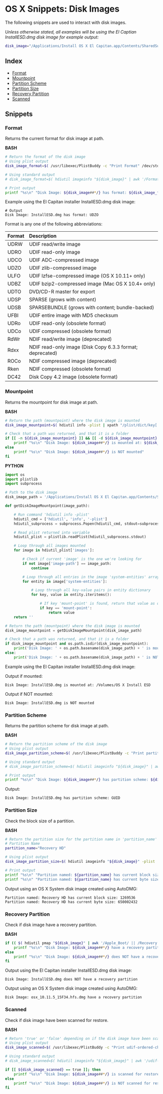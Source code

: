 # OS X Snippets: Disk Images 

The following snippets are used to interact with disk images.

_Unless otherwise stated, all examples will be using the El Captian InstallESD.dmg disk image for example output:_

```bash
disk_image="/Applications/Install OS X El Capitan.app/Contents/SharedSupport/InstallESD.dmg"
```

## Index

* [Format](https://github.com/erikberglund/Scripts/blob/master/snippets/osx_diskimages.md#format)
* [Mountpoint](https://github.com/erikberglund/Scripts/blob/master/snippets/osx_diskimages.md#mountpoint)
* [Partition Scheme](https://github.com/erikberglund/Scripts/blob/master/snippets/osx_diskimages.md#partition-scheme)
* [Partition Size](https://github.com/erikberglund/Scripts/blob/master/snippets/osx_diskimages.md#partition-size)
* [Recovery Partition](https://github.com/erikberglund/Scripts/blob/master/snippets/osx_diskimages.md#recovery-partition)
* [Scanned](https://github.com/erikberglund/Scripts/blob/master/snippets/osx_diskimages.md#scanned)

## Snippets

### Format

Returns the current format for disk image at path.

**BASH**
```bash
# Return the format of the disk image
# Using plist output
disk_image_format=$( /usr/libexec/PlistBuddy -c "Print Format" /dev/stdin <<< $( hdiutil imageinfo "${disk_image}" -plist ) )

# Using standard output
# disk_image_format=$( hdiutil imageinfo "${disk_image}" | awk '/Format:/ { print $NF }' )

# Print output
printf "%s\n" "Disk Image: ${disk_image##*/} has format: ${disk_image_format}"
```

Example using the El Capitan installer InstallESD.dmg disk image:

```
# Output
Disk Image: InstallESD.dmg has format: UDZO
```

Format is any one of the following abbreviations:

| Format | Description           |
|:-------|:----------------------|
| UDRW   | UDIF read/write image |
| UDRO   | UDIF read-only image |
| UDCO   | UDIF ADC-compressed image |
| UDZO   | UDIF zlib-compressed image |
| ULFO   | UDIF lzfse-compressed image (OS X 10.11+ only) |
| UDBZ   | UDIF bzip2-compressed image (Mac OS X 10.4+ only) |
| UDTO   | DVD/CD-R master for export |
| UDSP   | SPARSE (grows with content) |
| UDSB   | SPARSEBUNDLE (grows with content; bundle-backed) |
| UFBI   | UDIF entire image with MD5 checksum |
| UDRo   | UDIF read-only (obsolete format) |
| UDCo   | UDIF compressed (obsolete format) |
| RdWr   | NDIF read/write image (deprecated) |
| Rdxx   | NDIF read-only image (Disk Copy 6.3.3 format; deprecated) |
| ROCo   | NDIF compressed image (deprecated) |
| Rken   | NDIF compressed (obsolete format) |
| DC42   | Disk Copy 4.2 image (obsolete format) |

### Mountpoint

Returns the mountpoint for disk image at path.

**BASH**
```bash
# Return the path (mountpoint) where the disk image is mounted
disk_image_mountpoint=$( hdiutil info -plist | xpath "/plist/dict/key[.='images']/following-sibling::array/dict/key[.='image-path']/following-sibling::string[1][contains(., \"${disk_image}\")]/../key[.='system-entities']/following-sibling::array/dict/key[.='mount-point']/following-sibling::string/text()" 2>/dev/null )

# Check that a path was returned, and that it is a folder
if [[ -n ${disk_image_mountpoint} ]] && [[ -d ${disk_image_mountpoint} ]]; then
    printf "%s\n" "Disk Image: ${disk_image##*/} is mounted at: ${disk_image_mountpoint}"
else
    printf "%s\n" "Disk Image: ${disk_image##*/} is NOT mounted"
fi
```

**PYTHON**
```python
import os
import plistlib
import subprocess

# Path to the disk image
disk_image_path = '/Applications/Install OS X El Capitan.app/Contents/SharedSupport/InstallESD.dmg'

def getDiskImageMountpoint(image_path):

	# Run command 'hdiutil info -plist'
	hdiutil_cmd = ['hdiutil', 'info', '-plist']
	hdiutil_subprocess = subprocess.Popen(hdiutil_cmd, stdout=subprocess.PIPE)

	# Read plist returned into variable
	hdiutil_plist = plistlib.readPlist(hdiutil_subprocess.stdout)

	# Loop through all images mounted
	for image in hdiutil_plist['images']:

		# Check if current 'image' is the one we're looking for
		if not image['image-path'] == image_path:
			continue

		# Loop through all entries in the image 'system-entities' array
		for entity in image['system-entities']:

			# Loop through all key-value pairs in entity dictionary
			for key, value in entity.iteritems():

				# If key 'mount-point' is found, return that value as disk image mountpoint
				if key == 'mount-point':
					return value
	return ''

# Return the path (mountpoint) where the disk image is mounted
disk_image_mountpoint = getDiskImageMountpoint(disk_image_path)

# Check that a path was returned, and that it is a folder
if disk_image_mountpoint and os.path.isdir(disk_image_mountpoint):
	print('Disk Image: ' + os.path.basename(disk_image_path) + ' is mounted at: ' + disk_image_mountpoint)
else:
	print('Disk Image: ' + os.path.basename(disk_image_path) + ' is NOT mounted')
```

Example using the El Capitan installer InstallESD.dmg disk image:

Output if mounted:
```console
Disk Image: InstallESD.dmg is mounted at: /Volumes/OS X Install ESD
```

Output if NOT mounted:
```console
Disk Image: InstallESD.dmg is NOT mounted
```

### Partition Scheme

Returns the partition scheme for disk image at path.

**BASH**
```bash
# Return the partition scheme of the disk image
# Using plist output
disk_image_partition_scheme=$( /usr/libexec/PlistBuddy -c "Print partitions:partition-scheme" /dev/stdin <<< $( hdiutil imageinfo "${disk_image}" -plist ) )

# Using standard output
# disk_image_partition_scheme=$( hdiutil imageinfo "${disk_image}" | awk '/partition-scheme:/ { print $NF }' )

# Print output
printf "%s\n" "Disk Image: ${disk_image##*/} has partition scheme: ${disk_image_partition_scheme}"
```

Output:

```console
Disk Image: InstallESD.dmg has partition scheme: GUID
```

### Partition Size

Check the block size of a partition.

**BASH**
```bash
# Return the partition size for the partition name in 'partition_name' of the disk image
# Partition Name
partition_name="Recovery HD"

# Using plist output
disk_image_partition_size=$( hdiutil imageinfo "${disk_image}" -plist | xpath "/plist/dict/key[.='partitions']/following-sibling::*[1]/key[.='partitions']/following-sibling::array/dict/key[.='partition-name']/following-sibling::string[1][contains(., \"Recovery HD\")]/../key[.='partition-length']/following-sibling::integer[1]/text()" 2>/dev/null )

# Print output
printf "%s\n" "Partition named: ${partition_name} has current block size: ${disk_image_partition_size}"
printf "%s\n" "Partition named: ${partition_name} has current byte size: $((${disk_image_partition_size}*512))"
```

Output using an OS X System disk image created using AutoDMG:

```console
Partition named: Recovery HD has current block size: 1269536
Partition named: Recovery HD has current byte size: 650002432
```

### Recovery Partition

Check if disk image have a recovery partition.

**BASH**
```bash
if (( $( hdiutil pmap "${disk_image}" | awk '/Apple_Boot/ || /Recovery HD/ { print 1 }' ) )); then
    printf "%s\n" "Disk Image: ${disk_image##*/} have a recovery partition"
else
    printf "%s\n" "Disk Image: ${disk_image##*/} does NOT have a recovery partition"
fi
```

Output using the El Capitan installer InstallESD.dmg disk image:

```console
Disk Image: InstallESD.dmg does NOT have a recovery partition
```

Output using an OS X System disk image created using AutoDMG:

```console
Disk Image: osx_10.11.5_15F34.hfs.dmg have a recovery partition
```
### Scanned

Check if disk image have been scanned for restore.

**BASH**
```bash
# Return 'true' or 'false' depending on if the disk image have been scanned for restore
# Using plist output
disk_image_scanned=$( /usr/libexec/PlistBuddy -c "Print udif-ordered-chunks" /dev/stdin <<< $( hdiutil imageinfo "${disk_image}" -plist ) )

# Using standard output
# disk_image_scanned=$( hdiutil imageinfo "${disk_image}" | awk '/udif-ordered-chunks/ { print $NF }' )

if [[ ${disk_image_scanned} == true ]]; then
    printf "%s\n" "Disk Image: ${disk_image##*/} is scanned for restore"
else
    printf "%s\n" "Disk Image: ${disk_image##*/} is NOT scanned for restore"
fi
```
